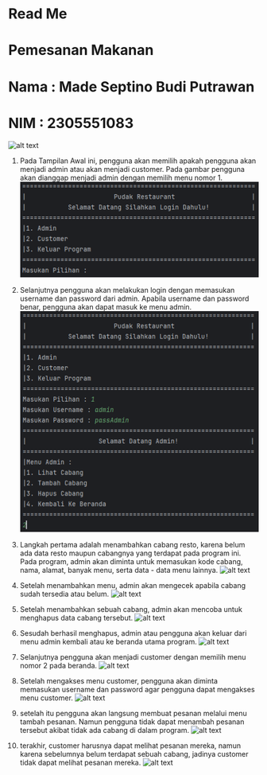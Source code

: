 # Read Me

# Pemesanan Makanan
# Nama  : Made Septino Budi Putrawan
# NIM   : 2305551083

![alt text](UML-pemesananMakanan.drawio.png)

1. Pada Tampilan Awal ini, pengguna akan memilih apakah pengguna akan menjadi admin atau akan menjadi customer. Pada gambar pengguna akan dianggap menjadi admin dengan memilih menu nomor 1.
![alt text](<img/tampilan awal.png>)

2. Selanjutnya pengguna akan melakukan login dengan memasukan username dan password dari admin. Apabila username dan password benar, pengguna akan dapat masuk ke menu admin.
![alt text](<img/login untuk masuk ke menu admin.png>)

3. Langkah pertama adalah menambahkan cabang resto, karena belum ada data resto maupun cabangnya yang terdapat pada program ini. Pada program, admin akan diminta untuk memasukan kode cabang, nama, alamat, banyak menu, serta data - data menu lainnya.
![alt text](<menambahkan resto dan menu oleh admin.png>)

4. Setelah menambahkan menu, admin akan mengecek apabila cabang sudah tersedia atau belum.
![alt text](<mengecek apakah cabang sudah tersedia.png>)

5. Setelah menambahkan sebuah cabang, admin akan mencoba untuk menghapus data cabang tersebut. 
![alt text](<menghapus cabang setelah menambahkan.png>)

6. Sesudah berhasil menghapus, admin atau pengguna akan keluar dari menu admin kembali atau ke beranda utama program. 
![alt text](<Setelah menghapus cabang, kembali ke beranda.png>)

7. Selanjutnya pengguna akan menjadi customer dengan memilih menu nomor 2 pada beranda.
![alt text](<memilih menu customer.png>)

8. Setelah mengakses menu customer, pengguna akan diminta memasukan username dan password agar pengguna dapat mengakses menu customer.
![alt text](<login untuk masuk ke menu customer.png>)

9. setelah itu pengguna akan langsung membuat pesanan melalui menu tambah pesanan. Namun pengguna tidak dapat menambah pesanan tersebut akibat tidak ada cabang di dalam program.
![alt text](<customer membuat pesanan.png>)

10. terakhir, customer harusnya dapat melihat pesanan mereka, namun karena sebelumnya belum terdapat sebuah cabang, jadinya customer tidak dapat melihat pesanan mereka. 
![alt text](<customer melihat pesanan.png>)